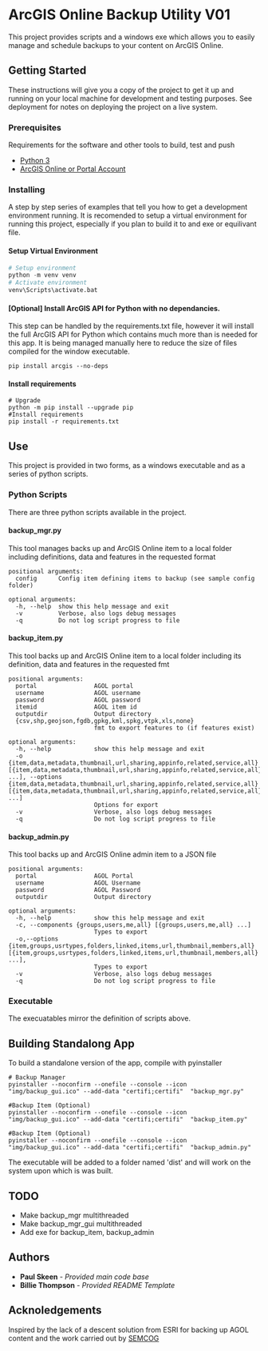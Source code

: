 # ArcGIS Online Backup Utility V01

This project provides scripts and a windows exe which allows you to easily manage and schedule backups to your content on ArcGIS Online. 

## Getting Started

These instructions will give you a copy of the project to get it up and running on your local machine for development and testing purposes. See deployment for notes on deploying the project on a live system.

### Prerequisites

Requirements for the software and other tools to build, test and push 
- [Python 3](https://www.python.org/)
- [ArcGIS Online or Portal Account](https://www.arcgis.com/)

### Installing

A step by step series of examples that tell you how to get a development environment running. It is recomended to setup a virtual environment for running this project, especially if you plan to build it to and exe or equilivant file.

#### Setup Virtual Environment

``` Python
# Setup environment
python -m venv venv
# Activate environment
venv\Scripts\activate.bat
``` 

#### [Optional] Install ArcGIS API for Python with no dependancies.
This step can be handled by the requirements.txt file, however it will install the full ArcGIS API for Python which contains much more than is needed for this app. It is being managed manually here to reduce the size of files compiled for the window executable.

```
pip install arcgis --no-deps
```

#### Install requirements

```Cmd
# Upgrade
python -m pip install --upgrade pip 
#Install requirements
pip install -r requirements.txt
```

## Use

This project is provided in two forms, as a windows executable and as a series of python scripts.

### Python Scripts

There are three python scripts available in the project.

#### backup_mgr.py
This tool manages backs up and ArcGIS Online item to a local folder including definitions, data and features in the requested format
```
positional arguments:
  config      Config item defining items to backup (see sample config folder)

optional arguments:
  -h, --help  show this help message and exit
  -v          Verbose, also logs debug messages
  -q          Do not log script progress to file
```

#### backup_item.py
This tool backs up and ArcGIS Online item to a local folder including its definition, data and features in the requested fmt
```
positional arguments:
  portal                AGOL portal
  username              AGOL username
  password              AGOL password
  itemid                AGOL item id
  outputdir             Output directory
  {csv,shp,geojson,fgdb,gpkg,kml,spkg,vtpk,xls,none}
                        fmt to export features to (if features exist)

optional arguments:
  -h, --help            show this help message and exit
  -o {item,data,metadata,thumbnail,url,sharing,appinfo,related,service,all} [{item,data,metadata,thumbnail,url,sharing,appinfo,related,service,all} ...], --options {item,data,metadata,thumbnail,url,sharing,appinfo,related,service,all} [{item,data,metadata,thumbnail,url,sharing,appinfo,related,service,all} ...]
                        Options for export
  -v                    Verbose, also logs debug messages
  -q                    Do not log script progress to file
```

#### backup_admin.py

This tool backs up and ArcGIS Online admin item to a JSON file

```
positional arguments:
  portal                AGOL Portal
  username              AGOL Username
  password              AGOL Password
  outputdir             Output directory

optional arguments:
  -h, --help            show this help message and exit
  -c, --components {groups,users,me,all} [{groups,users,me,all} ...]
                        Types to export
  -o,--options  {item,groups,usrtypes,folders,linked,items,url,thumbnail,members,all} [{item,groups,usrtypes,folders,linked,items,url,thumbnail,members,all} ...],
                        Types to export
  -v                    Verbose, also logs debug messages
  -q                    Do not log script progress to file
```

### Executable

The execuatables mirror the definition of scripts above.


## Building Standalong App

To build a standalone version of the app, compile with pyinstaller
``` CMD
# Backup Manager
pyinstaller --noconfirm --onefile --console --icon "img/backup_gui.ico" --add-data "certifi;certifi"  "backup_mgr.py"

#Backup Item (Optional)
pyinstaller --noconfirm --onefile --console --icon "img/backup_gui.ico" --add-data "certifi;certifi"  "backup_item.py"

#Backup Item (Optional)
pyinstaller --noconfirm --onefile --console --icon "img/backup_gui.ico" --add-data "certifi;certifi"  "backup_admin.py"
```
The executable will be added to a folder named 'dist' and will work on the system upon which is was built.

## TODO

 - Make backup_mgr multithreaded 
 - Make backup_mgr_gui multithreaded 
 - Add exe for backup_item, backup_admin

## Authors

 - **Paul Skeen** - *Provided main code base*
 - **Billie Thompson** - *Provided README Template*

## Acknoledgements

Inspired by the lack of a descent solution from ESRI  for backing up AGOL content and the work carried out by [SEMCOG](https://github.com/SEMCOG/Ago_Backup)
